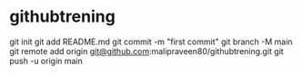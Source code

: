 # githubtrening
git init
git add README.md
git commit -m "first commit"
git branch -M main
git remote add origin git@github.com:malipraveen80/githubtrening.git
git push -u origin main
